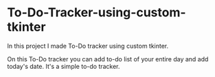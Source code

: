 # To-Do-Tracker-using-custom-tkinter
In this project I made To-Do tracker using custom tkinter.

On this To-Do tracker you can add to-do list of your entire day and add today's date. It's a simple to-do tracker.
